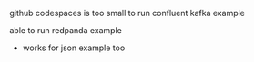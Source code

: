 github codespaces is too small to run confluent kafka example

able to run redpanda example
- works for json example too
